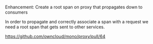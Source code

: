 Enhancement: Create a root span on proxy that propagates down to consumers

In order to propagate and correctly associate a span with a request we need a root span that gets sent to other services.

https://github.com/owncloud/mono/proxy/pull/64

